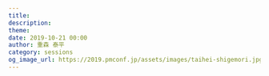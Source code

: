 ```yaml
---
title: 
description: 
theme: 
date: 2019-10-21 00:00
author: 重森 泰平
category: sessions
og_image_url: https://2019.pmconf.jp/assets/images/taihei-shigemori.jpg
---
```


